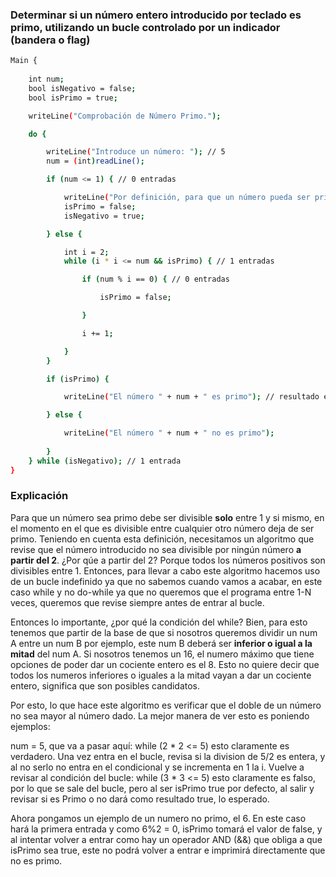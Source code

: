 ### Determinar si un número entero introducido por teclado es primo, utilizando un bucle controlado por un indicador (bandera o flag)

``` bash 
Main {
    
    int num;
    bool isNegativo = false;
    bool isPrimo = true;

    writeLine("Comprobación de Número Primo.");

    do {

        writeLine("Introduce un número: "); // 5
        num = (int)readLine();

        if (num <= 1) { // 0 entradas

            writeLine("Por definición, para que un número pueda ser primo debe ser mayor que 2. Introduzca un número mayor o igual a 2.")
            isPrimo = false;
            isNegativo = true;

        } else {

            int i = 2;
            while (i * i <= num && isPrimo) { // 1 entradas

                if (num % i == 0) { // 0 entradas

                    isPrimo = false;

                }

                i += 1;

            }
        }

        if (isPrimo) {

            writeLine("El número " + num + " es primo"); // resultado esperado

        } else {

            writeLine("El número " + num + " no es primo");
            
        }
    } while (isNegativo); // 1 entrada
}
```

### Explicación

Para que un número sea primo debe ser divisible **solo** entre 1 y si mismo, en el momento en el que es divisible entre cualquier otro número deja de ser primo. 
Teniendo en cuenta esta definición, necesitamos un algoritmo que revise que el número introducido no sea divisible por ningún número **a partir del 2**. 
¿Por qúe a partir del 2? Porque todos los números positivos son divisibles entre 1.
Entonces, para llevar a cabo este algoritmo hacemos uso de un bucle indefinido ya que no sabemos cuando vamos a acabar, en este caso while y no do-while ya que no queremos que el programa entre 1-N veces, queremos que revise siempre antes de entrar al bucle. 

Entonces lo importante, ¿por qué la condición del while? Bien, para esto tenemos que partir de la base de que si nosotros queremos dividir un num A entre un num B por ejemplo, este num B deberá ser **inferior o igual a la mitad** del num A. Si nosotros tenemos un 16, el numero máximo que tiene opciones de poder dar un cociente entero es el 8. Esto no quiere decir que todos los numeros inferiores o iguales a la mitad vayan a dar un cociente entero, significa que son posibles candidatos. 

Por esto, lo que hace este algoritmo es verificar que el doble de un número no sea mayor al número dado. La mejor manera de ver esto es poniendo ejemplos:

num = 5, que va a pasar aquí: while (2 * 2 <= 5) esto claramente es verdadero. Una vez entra en el bucle, revisa si la division de 5/2 es entera, y al no serlo no entra en el condicional y se incrementa en 1 la i. Vuelve a revisar al condición del bucle: while (3 * 3 <= 5) esto claramente es falso, por lo que se sale del bucle, pero al ser isPrimo true por defecto, al salir y revisar si es Primo o no dará como resultado true, lo esperado. 

Ahora pongamos un ejemplo de un numero no primo, el 6. En este caso hará la primera entrada y como 6%2 = 0, isPrimo tomará el valor de false, y al intentar volver a entrar como hay un operador AND (&&) que obliga a que isPrimo sea true, este no podrá volver a entrar e imprimirá directamente que no es primo. 